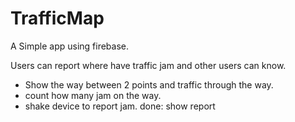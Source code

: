 # TrafficMap

A Simple app using firebase.

Users can report where have traffic jam and other users can know.
  + Show the way between 2 points and traffic through the way.
  + count how many jam on the way.
  + shake device to report jam.
done: show report
